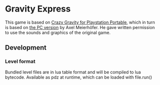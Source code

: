 # Gravity Express

This game is based on [Crazy Gravity for Playstation Portable](https://www.gamebrew.org/wiki/Crazy_Gravity_Portable_PSP), which in turn
is based on [the PC version](https://www.xlmsoft.de/crazygravity.php) by Axel Meierhöfer.
He gave written permission to use the sounds and graphics of the original game.

## Development

### Level format
Bundled level files are in lua table format and will be compiled to lua bytecode.
Available as pdz at runtime, which can be loaded with file.run()
